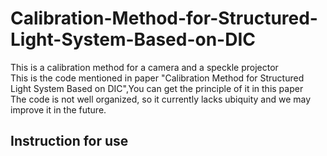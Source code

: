 # Calibration-Method-for-Structured-Light-System-Based-on-DIC
This is a calibration method for a camera and a speckle projector  
This is the code mentioned in paper "Calibration Method for Structured Light System Based on DIC",You can get the principle of it in this paper  
The code is not well organized, so it currently lacks ubiquity and we may improve it in the future.

## Instruction for use
